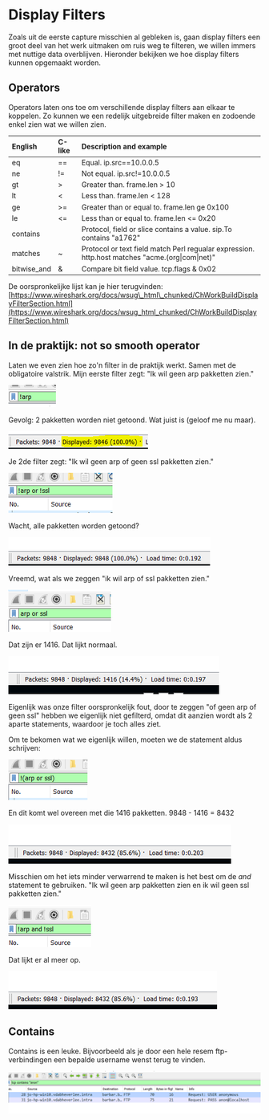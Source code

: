 # Display Filters

Zoals uit de eerste capture misschien al gebleken is, gaan display filters een groot deel van het werk uitmaken om ruis weg te filteren, we willen immers met nuttige data overblijven. Hieronder bekijken we hoe display filters kunnen opgemaakt worden.

## Operators

Operators laten ons toe om verschillende display filters aan elkaar te koppelen. Zo kunnen we een redelijk uitgebreide filter maken en zodoende enkel zien wat we willen zien.

| English | C-like | Description and example |
| :--- | :--- | :--- |
| eq | == | Equal. ip.src==10.0.0.5 |
| ne | != | Not equal. ip.src!=10.0.0.5 |
| gt | &gt; | Greater than. frame.len &gt; 10 |
| lt | &lt; | Less than. frame.len &lt; 128 |
| ge | &gt;= | Greater than or equal to. frame.len ge 0x100 |
| le | &lt;= | Less than or equal to. frame.len &lt;= 0x20 |
| contains |  | Protocol, field or slice contains a value. sip.To contains "a1762" |
| matches | ~ | Protocol or text field match Perl regualar expression. http.host matches "acme.\(org\|com\|net\)" |
| bitwise\_and | & | Compare bit field value. tcp.flags & 0x02 |

De oorspronkelijke lijst kan je hier terugvinden: [https://www.wireshark.org/docs/wsug\_html\_chunked/ChWorkBuildDisplayFilterSection.html](https://www.wireshark.org/docs/wsug_html_chunked/ChWorkBuildDisplayFilterSection.html)

## In de praktijk: not so smooth operator

Laten we even zien hoe zo'n filter in de praktijk werkt. Samen met de obligatoire valstrik. Mijn eerste filter zegt: "Ik wil geen arp pakketten zien."

![](../.gitbook/assets/1Noarp.PNG)

Gevolg: 2 pakketten worden niet getoond. Wat juist is \(geloof me nu maar\).

![](../.gitbook/assets/1Noarpresult.PNG)

Je 2de filter zegt: "Ik wil geen arp of geen ssl pakketten zien."

![](../.gitbook/assets/2noarp-or-nossl.PNG)

Wacht, alle pakketten worden getoond?

![](../.gitbook/assets/2noarp-or-nosslresult.PNG)

Vreemd, wat als we zeggen "ik wil arp of ssl pakketten zien."

![](../.gitbook/assets/3arp-or-ssl.PNG)

Dat zijn er 1416. Dat lijkt normaal.

![](../.gitbook/assets/3arp-or-sslresult.PNG)

Eigenlijk was onze filter oorspronkelijk fout, door te zeggen "of geen arp of geen ssl" hebben we eigenlijk niet gefilterd, omdat dit aanzien wordt als 2 aparte statements, waardoor je toch alles ziet.

Om te bekomen wat we eigenlijk willen, moeten we de statement aldus schrijven:

![](../.gitbook/assets/4noarp-or-nossl.PNG)

En dit komt wel overeen met die 1416 pakketten. 9848 - 1416 = 8432

![](../.gitbook/assets/4noarp-or-nosslresult.PNG)

Misschien om het iets minder verwarrend te maken is het best om de _and_ statement te gebruiken. "Ik wil geen arp pakketten zien en ik wil geen ssl pakketten zien."

![](../.gitbook/assets/5noarp-and-nossl.PNG)

Dat lijkt er al meer op.

![](../.gitbook/assets/5noarp-and-nosslresult.PNG)

## Contains

Contains is een leuke. Bijvoorbeeld als je door een hele resem ftp-verbindingen een bepalde username wenst terug te vinden.

![](../.gitbook/assets/FTP-contains.PNG)

